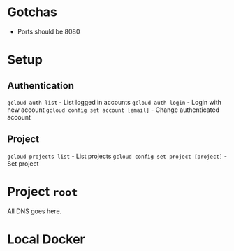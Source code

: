# Gotchas

- Ports should be 8080

# Setup

## Authentication

`gcloud auth list` - List logged in accounts
`gcloud auth login` - Login with new account
`gcloud config set account [email]` - Change authenticated account

## Project

`gcloud projects list` - List projects
`gcloud config set project [project]` - Set project

# Project `root`

All DNS goes here.

# Local Docker

